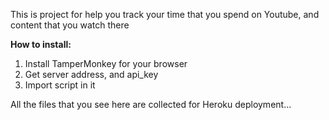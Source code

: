 <p> This is project for help you track your time that you spend on Youtube, and content that you watch there </p>

<p><b> How to install: </b> </p>

<ol type="1">
	<li>Install TamperMonkey for your browser</li>
	<li>Get server address, and api_key</li>
	<li>Import script in it</li>
</ol>

All the files that you see here are collected for Heroku deployment...



